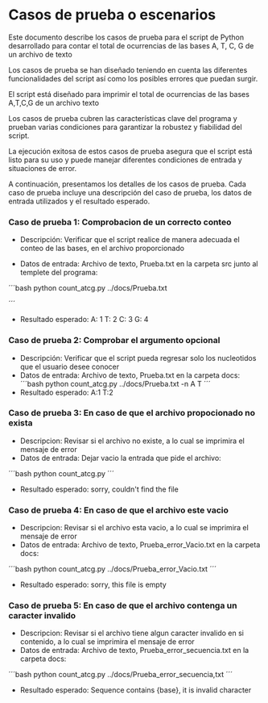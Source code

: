 # Casos de prueba o escenarios

Este documento describe los casos de prueba para el script de Python desarrollado para contar el total de 
ocurrencias de las bases A, T, C, G de un archivo de texto

Los casos de prueba se han diseñado teniendo en cuenta las diferentes funcionalidades del script así como los posibles errores que puedan surgir.

El script está diseñado para imprimir el total de ocurrencias de las bases A,T,C,G de un archivo texto

Los casos de prueba cubren las características clave del programa y prueban varias condiciones para garantizar la robustez y fiabilidad del script.

La ejecución exitosa de estos casos de prueba asegura que el script está listo para su uso y puede manejar diferentes condiciones de entrada y situaciones de error.

A continuación, presentamos los detalles de los casos de prueba. Cada caso de prueba incluye una descripción del caso de prueba, los datos de entrada utilizados y el resultado esperado.
    
    
### Caso de prueba 1: Comprobacion de un correcto conteo 

- Descripción: Verificar que el script realice de manera adecuada el conteo de las bases, en el archivo proporcionado

- Datos de entrada: Archivo de texto, Prueba.txt en la carpeta src junto al templete del programa:

´´´bash
    python count_atcg.py ../docs/Prueba.txt

´´´
- Resultado esperado:
A: 1
T: 2
C: 3
G: 4 

### Caso de prueba 2: Comprobar el argumento opcional 

- Descripción: Verificar que el script pueda regresar solo los nucleotidos que el usuario desee conocer 
- Datos de entrada: Archivo de texto, Prueba.txt en la carpeta docs:
´´´bash
    python count_atcg.py ../docs/Prueba.txt -n A T
´´´
- Resultado esperado: 
A:1
T:2

### Caso de prueba 3: En caso de que el archivo propocionado no exista
- Descripcion: Revisar si el archivo no existe, a lo cual se imprimira el mensaje de error
- Datos de entrada: Dejar vacio la entrada que pide el archivo:

´´´bash
    python count_atcg.py 
´´´
- Resultado esperado:
sorry, couldn't find the file

### Caso de prueba 4: En caso de que el archivo este vacio
- Descripcion: Revisar si el archivo esta vacio, a lo cual se imprimira el mensaje de error
- Datos de entrada: Archivo de texto, Prueba_error_Vacio.txt en la carpeta docs:

´´´bash
    python count_atcg.py ../docs/Prueba_error_Vacio.txt 
´´´
- Resultado esperado:
sorry, this file is empty


### Caso de prueba 5: En caso de que el archivo contenga un caracter invalido
- Descripcion: Revisar si el archivo tiene algun caracter invalido en si contenido, a lo cual se imprimira el mensaje de error
- Datos de entrada: Archivo de texto, Prueba_error_secuencia.txt en la carpeta docs:

´´´bash
    python count_atcg.py ../docs/Prueba_error_secuencia,txt 
´´´

- Resultado esperado:
Sequence contains {base}, it is invalid character
